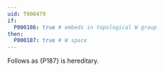 ```yaml
---
uid: T000479
if:
  P000186: true # embeds in topological W group
then:
  P000187: true # W space
---
```


Follows as {P187} is hereditary.
